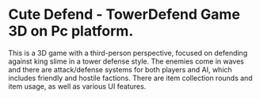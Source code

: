 # Cute Defend - TowerDefend Game 3D on Pc platform.
This is a 3D game with a third-person perspective, focused on defending against king slime in a tower defense style. The enemies come in waves and there are attack/defense systems for both players and AI, which includes friendly and hostile factions. There are item collection rounds and item usage, as well as various UI features.
